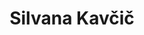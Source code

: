 ---
SICRIS: 15295
draft: false
fixName: silvana_kavčič
location: R3.44 - Služba za raziskovalno dejavnost
mailInfo: silvana.kavcic@fri.uni-lj.si
officeHours: null
profName: Silvana Kavčič
profTitle: Služba za raziskovalno dejavnost
telephoneInfo: null
title: Silvana Kavčič
---